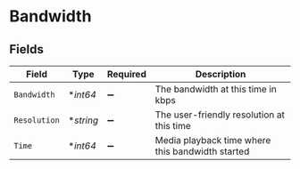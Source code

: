 # Bandwidth


## Fields

| Field                                            | Type                                             | Required                                         | Description                                      |
| ------------------------------------------------ | ------------------------------------------------ | ------------------------------------------------ | ------------------------------------------------ |
| `Bandwidth`                                      | **int64*                                         | :heavy_minus_sign:                               | The bandwidth at this time in kbps               |
| `Resolution`                                     | **string*                                        | :heavy_minus_sign:                               | The user-friendly resolution at this time        |
| `Time`                                           | **int64*                                         | :heavy_minus_sign:                               | Media playback time where this bandwidth started |